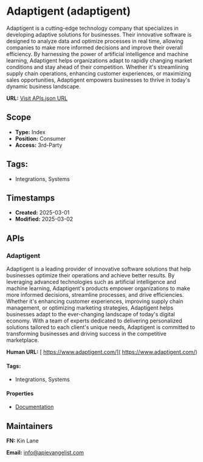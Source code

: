 # Adaptigent (adaptigent)
Adaptigent is a cutting-edge technology company that specializes in developing adaptive solutions for businesses. Their innovative software is designed to analyze data and optimize processes in real time, allowing companies to make more informed decisions and improve their overall efficiency. By harnessing the power of artificial intelligence and machine learning, Adaptigent helps organizations adapt to rapidly changing market conditions and stay ahead of their competition. Whether it's streamlining supply chain operations, enhancing customer experiences, or maximizing sales opportunities, Adaptigent empowers businesses to thrive in today's dynamic business landscape.

**URL:** [Visit APIs.json URL](https://raw.githubusercontent.com/api-evangelist/adaptigent/refs/heads/main/apis.yml)

## Scope

- **Type:** Index 
- **Position:** Consumer 
- **Access:** 3rd-Party 

## Tags:

 - Integrations, Systems

## Timestamps

- **Created:** 2025-03-01 
- **Modified:** 2025-03-02 

## APIs

### Adaptigent
Adaptigent is a leading provider of innovative software solutions that help businesses optimize their operations and achieve better results. By leveraging advanced technologies such as artificial intelligence and machine learning, Adaptigent's products empower organizations to make more informed decisions, streamline processes, and drive efficiencies. Whether it's enhancing customer experiences, improving supply chain management, or optimizing marketing strategies, Adaptigent helps businesses adapt to the ever-changing landscape of today's digital economy. With a team of experts dedicated to delivering personalized solutions tailored to each client's unique needs, Adaptigent is committed to transforming businesses and driving success in the competitive marketplace.

**Human URL:** [ https://www.adaptigent.com/]( https://www.adaptigent.com/)


#### Tags:

 - Integrations, Systems

#### Properties

- [Documentation]( https://www.adaptigent.com/)

## Maintainers

**FN:** Kin Lane

**Email:** info@apievangelist.com

